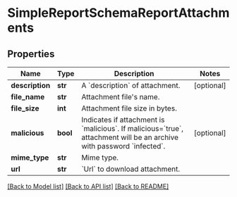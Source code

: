 # SimpleReportSchemaReportAttachments


## Properties
Name | Type | Description | Notes
------------ | ------------- | ------------- | -------------
**description** | **str** | A &#x60;description&#x60; of attachment. | [optional] 
**file_name** | **str** | Attachment file&#39;s name. | 
**file_size** | **int** | Attachment file size in bytes. | 
**malicious** | **bool** | Indicates if attachment is &#x60;malicious&#x60;. If malicious&#x3D;&#x60;true&#x60;, attachment will be an archive with password &#x60;infected&#x60;. | [optional] 
**mime_type** | **str** | Mime type. | 
**url** | **str** | &#x60;Url&#x60; to download attachment. | 

[[Back to Model list]](../README.md#documentation-for-models) [[Back to API list]](../README.md#documentation-for-api-endpoints) [[Back to README]](../README.md)



